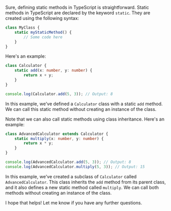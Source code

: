 Sure, defining static methods in TypeScript is straightforward. Static methods in TypeScript are declared by the keyword `static`. They are created using the following syntax:

```typescript
class MyClass {
    static myStaticMethod() {
        // Some code here
    }
}
```

Here's an example:

```typescript
class Calculator {
    static add(x: number, y: number) {
        return x + y;
    }
}

console.log(Calculator.add(5, 3)); // Output: 8
```

In this example, we've defined a `Calculator` class with a static `add` method. We can call this static method without creating an instance of the class.

Note that we can also call static methods using class inheritance. Here's an example:

```typescript
class AdvancedCalculator extends Calculator {
    static multiply(x: number, y: number) {
        return x * y;
    }
}

console.log(AdvancedCalculator.add(5, 3)); // Output: 8
console.log(AdvancedCalculator.multiply(5, 3)); // Output: 15
```

In this example, we've created a subclass of `Calculator` called `AdvancedCalculator`. This class inherits the `add` method from its parent class, and it also defines a new static method called `multiply`. We can call both methods without creating an instance of the class.

I hope that helps! Let me know if you have any further questions.